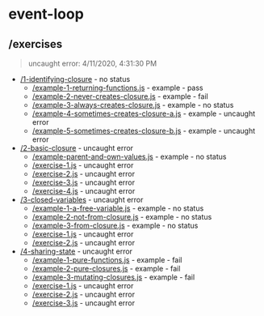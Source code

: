 # event-loop 

## /exercises

> uncaught error: 4/11/2020, 4:31:30 PM 

* [/1-identifying-closure](./1-identifying-closure/REVIEW.md) - no status
  * [/example-1-returning-functions.js](./1-identifying-closure/REVIEW.md#example-1-returning-functionsjs) - example - pass
  * [/example-2-never-creates-closure.js](./1-identifying-closure/REVIEW.md#example-2-never-creates-closurejs) - example - fail
  * [/example-3-always-creates-closure.js](./1-identifying-closure/REVIEW.md#example-3-always-creates-closurejs) - example - no status
  * [/example-4-sometimes-creates-closure-a.js](./1-identifying-closure/REVIEW.md#example-4-sometimes-creates-closure-ajs) - example - uncaught error
  * [/example-5-sometimes-creates-closure-b.js](./1-identifying-closure/REVIEW.md#example-5-sometimes-creates-closure-bjs) - example - uncaught error
* [/2-basic-closure](./2-basic-closure/REVIEW.md) - uncaught error
  * [/example-parent-and-own-values.js](./2-basic-closure/REVIEW.md#example-parent-and-own-valuesjs) - example - no status
  * [/exercise-1.js](./2-basic-closure/REVIEW.md#exercise-1js) - uncaught error
  * [/exercise-2.js](./2-basic-closure/REVIEW.md#exercise-2js) - uncaught error
  * [/exercise-3.js](./2-basic-closure/REVIEW.md#exercise-3js) - uncaught error
  * [/exercise-4.js](./2-basic-closure/REVIEW.md#exercise-4js) - uncaught error
* [/3-closed-variables](./3-closed-variables/REVIEW.md) - uncaught error
  * [/example-1-a-free-variable.js](./3-closed-variables/REVIEW.md#example-1-a-free-variablejs) - example - no status
  * [/example-2-not-from-closure.js](./3-closed-variables/REVIEW.md#example-2-not-from-closurejs) - example - no status
  * [/example-3-from-closure.js](./3-closed-variables/REVIEW.md#example-3-from-closurejs) - example - no status
  * [/exercise-1.js](./3-closed-variables/REVIEW.md#exercise-1js) - uncaught error
  * [/exercise-2.js](./3-closed-variables/REVIEW.md#exercise-2js) - uncaught error
* [/4-sharing-state](./4-sharing-state/REVIEW.md) - uncaught error
  * [/example-1-pure-functions.js](./4-sharing-state/REVIEW.md#example-1-pure-functionsjs) - example - fail
  * [/example-2-pure-closures.js](./4-sharing-state/REVIEW.md#example-2-pure-closuresjs) - example - fail
  * [/example-3-mutating-closures.js](./4-sharing-state/REVIEW.md#example-3-mutating-closuresjs) - example - fail
  * [/exercise-1.js](./4-sharing-state/REVIEW.md#exercise-1js) - uncaught error
  * [/exercise-2.js](./4-sharing-state/REVIEW.md#exercise-2js) - uncaught error
  * [/exercise-3.js](./4-sharing-state/REVIEW.md#exercise-3js) - uncaught error

